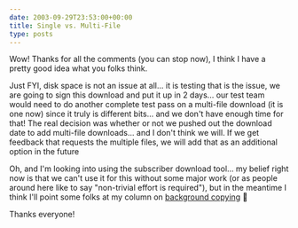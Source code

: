 ```yaml
---
date: 2003-09-29T23:53:00+00:00
title: Single vs. Multi-File
type: posts
---
```

Wow! Thanks for all the comments (you can stop now), I think I have a pretty good idea what you folks think.

Just FYI, disk space is not an issue at all... it is testing that is the issue, we are going to sign this download and put it up in 2 days... our test team would need to do another complete test pass on a multi-file download (it is one now) since it truly is different bits... and we don't have enough time for that! The real decision was whether or not we pushed out the download date to add multi-file downloads... and I don't think we will. If we get feedback that requests the multiple files, we will add that as an additional option in the future

Oh, and I'm looking into using the subscriber download tool... my belief right now is that we can't use it for this without some major work (or as people around here like to say "non-trivial effort is required"), but in the meantime I think I'll point some folks at my column on [background copying](http://msdn.microsoft.com/vbasic/using/columns/code4fun/default.aspx?pull=/library/en-us/dncodefun/html/code4fun02282003.asp) 🙂

Thanks everyone!
